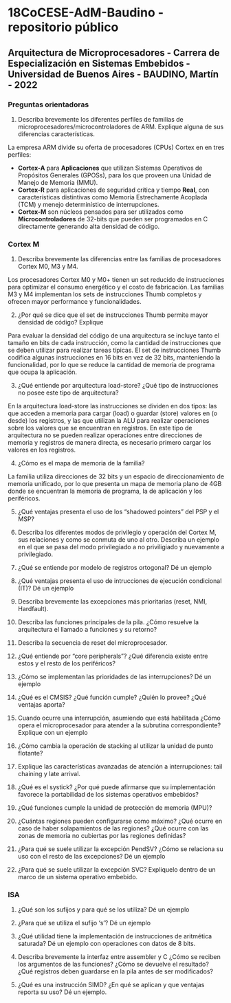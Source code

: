 # 18CoCESE-AdM-Baudino - repositorio público
## **Arquitectura de Microprocesadores** - Carrera de Especialización en Sistemas Embebidos - Universidad de Buenos Aires - BAUDINO, Martín - 2022

### Preguntas orientadoras
1. Describa brevemente los diferentes perfiles de familias de microprocesadores/microcontroladores de ARM. Explique alguna de sus diferencias características.

La empresa ARM divide su oferta de procesadores (CPUs) Cortex en en tres perfiles: 
- **Cortex-A** para **Aplicaciones** que utilizan Sistemas Operativos de Propósitos Generales (GPOSs), para los que proveen una Unidad de Manejo de Memoria (MMU).
- **Cortex-R** para aplicaciones de seguridad crítica y tiempo **Real**, con características distintivas como Memoria Estrechamente Acoplada (TCM) y menejo determinístico de interrupciones.
- **Cortex-M** son núcleos pensados para ser utilizados como **Microcontroladores** de 32-bits que pueden ser programados en C directamente generando alta densidad de código.

### Cortex M
1. Describa brevemente las diferencias entre las familias de procesadores Cortex M0, M3 y M4.

Los procesadores Cortex M0 y M0+ tienen un set reducido de instrucciones para optimizar el consumo energético y el costo de fabricación. Las familias M3 y M4 implementan los sets de instrucciones Thumb completos y ofrecen mayor performance y funcionalidades.

2. ¿Por qué se dice que el set de instrucciones Thumb permite mayor densidad de código? Explique

Para evaluar la densidad del código de una arquitectura se incluye tanto el tamaño en bits de cada instrucción, como la cantidad de instrucciones que se deben utilizar para realizar tareas típicas. El set de instrucciones Thumb codifica algunas instrucciones en 16 bits en vez de 32 bits, manteniendo la funcionalidad, por lo que se reduce la cantidad de memoria de programa que ocupa la aplicación. 

3. ¿Qué entiende por arquitectura load-store? ¿Qué tipo de instrucciones no posee este tipo de arquitectura?

En la arquitectura load-store las instrucciones se dividen en dos tipos: las que acceden a memoria para cargar (load) o guardar (store) valores en (o desde) los registros, y las que utilizan la ALU para realizar operaciones sobre los valores que se encuentran en registros. En este tipo de arquitectura no se pueden realizar operaciones entre direcciones de memoria y registros de manera directa, es necesario primero cargar los valores en los registros.

4. ¿Cómo es el mapa de memoria de la familia?

La familia utiliza direcciones de 32 bits y un espacio de direccionamiento de memoria unificado, por lo que presenta un mapa de memoria plano de 4GB donde se encuentran la memoria de programa, la de aplicación y los periféricos.

5. ¿Qué ventajas presenta el uso de los “shadowed pointers” del PSP y el MSP?



6. Describa los diferentes modos de privilegio y operación del Cortex M, sus relaciones y como se conmuta de uno al otro. Describa un ejemplo en el que se pasa del modo privilegiado a no priviligiado y nuevamente a privilegiado.



7. ¿Qué se entiende por modelo de registros ortogonal? Dé un ejemplo



8. ¿Qué ventajas presenta el uso de intrucciones de ejecución condicional (IT)? Dé un ejemplo



9. Describa brevemente las excepciones más prioritarias (reset, NMI, Hardfault).



10. Describa las funciones principales de la pila. ¿Cómo resuelve la arquitectura el llamado a funciones y su retorno?



11. Describa la secuencia de reset del microprocesador.



12. ¿Qué entiende por “core peripherals”? ¿Qué diferencia existe entre estos y el resto de los periféricos?



13. ¿Cómo se implementan las prioridades de las interrupciones? Dé un ejemplo



14. ¿Qué es el CMSIS? ¿Qué función cumple? ¿Quién lo provee? ¿Qué ventajas aporta?



15. Cuando ocurre una interrupción, asumiendo que está habilitada ¿Cómo opera el microprocesador para atender a la subrutina correspondiente? Explique con un ejemplo



17. ¿Cómo cambia la operación de stacking al utilizar la unidad de punto flotante?



18. Explique las características avanzadas de atención a interrupciones: tail chaining y late arrival.



19. ¿Qué es el systick? ¿Por qué puede afirmarse que su implementación favorece la portabilidad de los sistemas operativos embebidos?



20. ¿Qué funciones cumple la unidad de protección de memoria (MPU)?



21. ¿Cuántas regiones pueden configurarse como máximo? ¿Qué ocurre en caso de haber solapamientos de las regiones? ¿Qué ocurre con las zonas de memoria no cubiertas por las regiones definidas?



22. ¿Para qué se suele utilizar la excepción PendSV? ¿Cómo se relaciona su uso con el resto de las excepciones? Dé un ejemplo



23. ¿Para qué se suele utilizar la excepción SVC? Expliquelo dentro de un marco de un sistema operativo embebido.

### ISA
1. ¿Qué son los sufijos y para qué se los utiliza? Dé un ejemplo



2. ¿Para qué se utiliza el sufijo ‘s’? Dé un ejemplo



3. ¿Qué utilidad tiene la implementación de instrucciones de aritmética saturada? Dé un ejemplo con operaciones con datos de 8 bits.



4. Describa brevemente la interfaz entre assembler y C ¿Cómo se reciben los argumentos de las funciones? ¿Cómo se devuelve el resultado? ¿Qué registros deben guardarse en la pila antes de ser modificados?



5. ¿Qué es una instrucción SIMD? ¿En qué se aplican y que ventajas reporta su uso? Dé un ejemplo.
